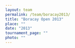 ```yaml
---
layout: team
permalink: /team/boracay2013/
title: "Boracay Open 2013"
place: ""
date: "2013"
tournament_page: ""
photo: ""
---
```

